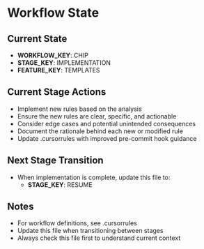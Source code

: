 # Workflow State

## Current State
- **WORKFLOW_KEY**: CHIP
- **STAGE_KEY**: IMPLEMENTATION
- **FEATURE_KEY**: TEMPLATES

## Current Stage Actions
- Implement new rules based on the analysis
- Ensure the new rules are clear, specific, and actionable
- Consider edge cases and potential unintended consequences
- Document the rationale behind each new or modified rule
- Update .cursorrules with improved pre-commit hook guidance

## Next Stage Transition
- When implementation is complete, update this file to:
  - **STAGE_KEY**: RESUME

## Notes
- For workflow definitions, see .cursorrules
- Update this file when transitioning between stages
- Always check this file first to understand current context 